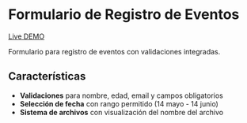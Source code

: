 # Formulario de Registro de Eventos

[Live DEMO](hhttps://form-events-iota.vercel.app/)

Formulario para registro de eventos con validaciones integradas.

## Características 

- **Validaciones** para nombre, edad, email y campos obligatorios
- **Selección de fecha** con rango permitido (14 mayo - 14 junio)
- **Sistema de archivos** con visualización del nombre del archivo


